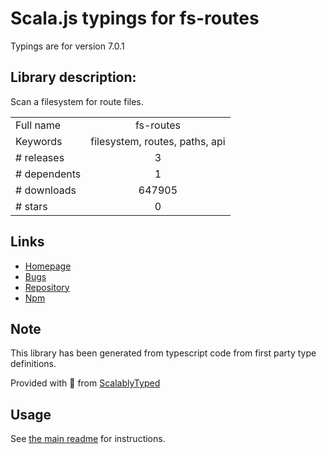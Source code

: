 
# Scala.js typings for fs-routes

Typings are for version 7.0.1

## Library description:
Scan a filesystem for route files.

|                    |                 |
| ------------------ | :-------------: |
| Full name          | fs-routes |
| Keywords           | filesystem, routes, paths, api |
| # releases         | 3 |
| # dependents       | 1 |
| # downloads        | 647905 |
| # stars            | 0 |

## Links
- [Homepage](https://github.com/kogosoftwarellc/open-api/tree/master/packages/fs-routes#readme)
- [Bugs](https://github.com/kogosoftwarellc/open-api/issues?utf8=%E2%9C%93&q=is%3Aissue+is%3Aopen+label%3Afs-routes)
- [Repository](https://github.com/kogosoftwarellc/open-api)
- [Npm](https://www.npmjs.com/package/fs-routes)
    


## Note
This library has been generated from typescript code from first party type definitions.

Provided with :purple_heart: from [ScalablyTyped](https://github.com/oyvindberg/ScalablyTyped)

## Usage
See [the main readme](../../readme.md) for instructions.


